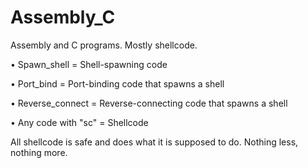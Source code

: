 # Assembly_C
Assembly and C programs. Mostly shellcode. 

• Spawn_shell = Shell-spawning code

• Port_bind = Port-binding code that spawns a shell

• Reverse_connect = Reverse-connecting code that spawns a shell

• Any code with "sc" = Shellcode


All shellcode is safe and does what it is supposed to do. Nothing less, nothing more. 
